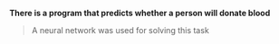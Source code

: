 **There is a program that predicts whether a person will donate blood**
> A neural network was used for solving this task
